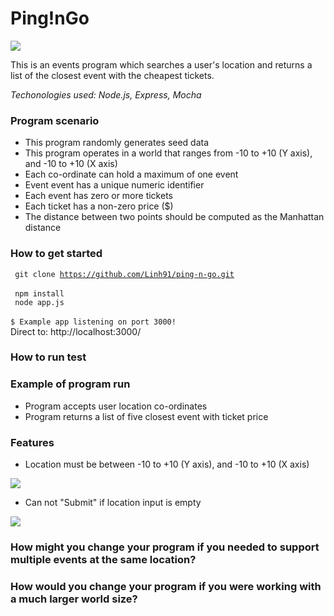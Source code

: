 # Ping!nGo

<img src="https://user-images.githubusercontent.com/17644847/29082092-6e10b294-7c5c-11e7-9843-04a23182861f.png">

This is an events program which searches a user's location and returns a list of the closest event with the cheapest tickets.
 
*Techonologies used: Node.js, Express, Mocha*

### Program scenario

- This program randomly generates seed data 
- This program operates in a world that ranges from -10 to +10 (Y axis), and -10 to +10 (X axis)
- Each co-ordinate can hold a maximum of one event
- Event event has a unique numeric identifier
- Each event has zero or more tickets
- Each ticket has a non-zero price ($)
- The distance between two points should be computed as the Manhattan distance

### How to get started

<code> git clone https://github.com/Linh91/ping-n-go.git </code> <br>
<code> npm install </code><br>
<code> node app.js </code><br>
<code>$ Example app listening on port 3000! </code><br>
Direct to: http://localhost:3000/

### How to run test 

### Example of program run

- Program accepts user location co-ordinates
- Program returns a list of five closest event with ticket price

### Features
- Location must be between -10 to +10 (Y axis), and -10 to +10 (X axis)
<img src="https://user-images.githubusercontent.com/17644847/29082166-9d01563a-7c5c-11e7-876f-2e19059c2fab.png">

- Can not "Submit" if location input is empty
<img src="https://user-images.githubusercontent.com/17644847/29082170-9fa5941e-7c5c-11e7-9773-de24437d9be3.png">




### How might you change your program if you needed to support multiple events at the same location?

### How would you change your program if you were working with a much larger world size?
